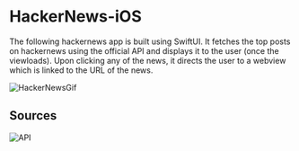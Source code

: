# HackerNews-iOS

The following hackernews app is built using SwiftUI. It fetches the top posts on hackernews using the official API and displays it to the user (once the viewloads). Upon clicking any of the news, it directs the user to a webview which is linked to the URL of the news.


![HackerNewsGif](https://user-images.githubusercontent.com/53033648/72586992-ac5f6d00-38c1-11ea-9f99-8cf47304419a.gif)

## Sources
![API](https://hn.algolia.com/api/v1/search?tags=front_page)
